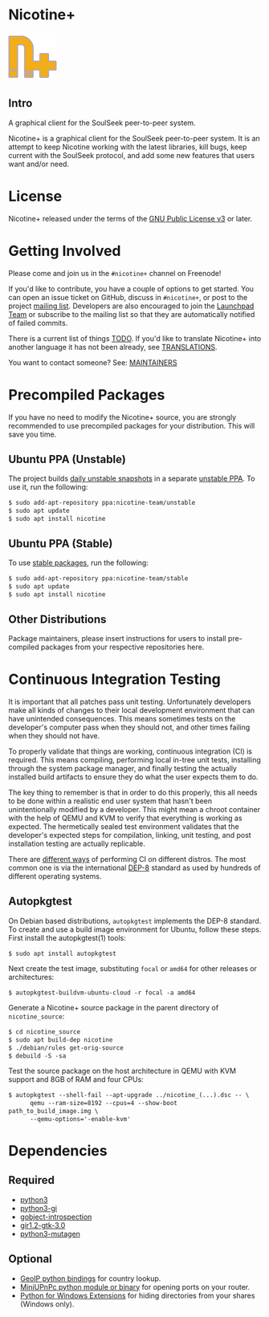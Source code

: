 # Nicotine+

[![N|Solid](files/icons/96x96/nicotine-plus.png)](https://github.com/Nicotine-Plus/nicotine-plus/)

## Intro

A graphical client for the SoulSeek peer-to-peer system.

Nicotine+ is a graphical client for the SoulSeek peer-to-peer system. It is an attempt to keep Nicotine working with the latest libraries, kill bugs, keep current with the SoulSeek protocol, and add some new features that users want and/or need.

# License

Nicotine+ released under the terms of the [GNU Public License v3](https://www.gnu.org/licenses/gpl-3.0-standalone.html) or later.

# Getting Involved
Please come and join us in the `#nicotine+` channel on Freenode!

If you'd like to contribute, you have a couple of options to get started. You can open an issue ticket on GitHub, discuss in `#nicotine+`, or post to the project [mailing list](mailto:nicotine-team@lists.launchpad.net). Developers are also encouraged to join the [Launchpad Team](https://launchpad.net/~nicotine-team) or subscribe to the mailing list so that they are automatically notified of failed commits.

There is a current list of things [TODO](doc/TODO.md). If you'd like to translate Nicotine+ into another language it has not been already, see [TRANSLATIONS](doc/TRANSLATIONS.md).

You want to contact someone? See: [MAINTAINERS](AUTHORS.md)

# Precompiled Packages
If you have no need to modify the Nicotine+ source, you are strongly recommended to use precompiled packages for your distribution. This will save you time.

## Ubuntu PPA (Unstable)
The project builds [daily unstable snapshots](https://code.launchpad.net/~nicotine-team/+recipe/nicotine+-daily) in a separate [unstable PPA](https://code.launchpad.net/~nicotine-team/+archive/ubuntu/unstable). To use it, run the following:

```console
$ sudo add-apt-repository ppa:nicotine-team/unstable
$ sudo apt update
$ sudo apt install nicotine
```

## Ubuntu PPA (Stable)
To use [stable packages](https://launchpad.net/~nicotine-team/+archive/ubuntu/stable), run the following:

```console
$ sudo add-apt-repository ppa:nicotine-team/stable
$ sudo apt update
$ sudo apt install nicotine
```

## Other Distributions
Package maintainers, please insert instructions for users to install pre-compiled packages from your respective repositories here.

# Continuous Integration Testing

It is important that all patches pass unit testing. Unfortunately developers make all kinds of changes to their local development environment that can have unintended consequences. This means sometimes tests on the developer's computer pass when they should not, and other times failing when they should not have. 

To properly validate that things are working, continuous integration (CI) is required. This means compiling, performing local in-tree unit tests, installing through the system package manager, and finally testing the actually installed build artifacts to ensure they do what the user expects them to do.

The key thing to remember is that in order to do this properly, this all needs to be done within a realistic end user system that hasn't been unintentionally modified by a developer. This might mean a chroot container with the help of QEMU and KVM to verify that everything is working as expected. The hermetically sealed test environment validates that the developer's expected steps for compilation, linking, unit testing, and post installation testing are actually replicable.

There are [different ways](https://wiki.debian.org/qa.debian.org#Other_distributions) of performing CI on different distros. The most common one is via the international [DEP-8](https://dep-team.pages.debian.net/deps/dep8/) standard as used by hundreds of different operating systems.

## Autopkgtest
On Debian based distributions, `autopkgtest` implements the DEP-8 standard. To create and use a build image environment for Ubuntu, follow these steps. First install the autopkgtest(1) tools:
```
$ sudo apt install autopkgtest
```

Next create the test image, substituting `focal` or `amd64` for other releases or architectures:
```
$ autopkgtest-buildvm-ubuntu-cloud -r focal -a amd64
```

Generate a Nicotine+ source package in the parent directory of `nicotine_source`:
```
$ cd nicotine_source
$ sudo apt build-dep nicotine
$ ./debian/rules get-orig-source
$ debuild -S -sa
```

Test the source package on the host architecture in QEMU with KVM support and 8GB of RAM and four CPUs:
```
$ autopkgtest --shell-fail --apt-upgrade ../nicotine_(...).dsc -- \
      qemu --ram-size=8192 --cpus=4 --show-boot path_to_build_image.img \
      --qemu-options='-enable-kvm'
```

# Dependencies

## Required

* [python3](https://www.python.org/)
* [python3-gi](https://pygobject.readthedocs.io/en/latest/getting_started.html)
* [gobject-introspection](https://gi.readthedocs.io/en/latest/)
* [gir1.2-gtk-3.0](https://www.gtk.org/)
* [python3-mutagen](https://mutagen.readthedocs.io/en/latest/)

## Optional

* [GeoIP python bindings](https://github.com/maxmind/geoip-api-python) for country lookup.
* [MiniUPnPc python module or binary](https://miniupnp.tuxfamily.org/) for opening ports on your router.
* [Python for Windows Extensions](https://sourceforge.net/projects/pywin32/) for hiding directories from your shares (Windows only).
